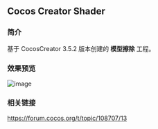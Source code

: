## Cocos Creator Shader

### 简介
基于 CocosCreator 3.5.2 版本创建的 **模型擦除** 工程。

### 效果预览
![image](../../gif/202207/2022070701.gif)

### 相关链接
https://forum.cocos.org/t/topic/108707/13